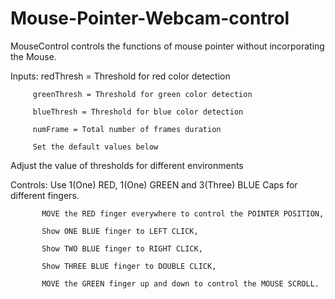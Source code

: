 Mouse-Pointer-Webcam-control
============================

MouseControl controls the functions of mouse pointer without
incorporating the Mouse.

 Inputs: redThresh = Threshold for red color detection
 
         greenThresh = Threshold for green color detection
         
         blueThresh = Threshold for blue color detection
         
         numFrame = Total number of frames duration
         
         Set the default values below
         
 Adjust the value of thresholds for different environments
 
 Controls: Use 1(One) RED, 1(One) GREEN and 3(Three) BLUE Caps for
           different fingers.
           
           MOVE the RED finger everywhere to control the POINTER POSITION,
           
           Show ONE BLUE finger to LEFT CLICK,
           
           Show TWO BLUE finger to RIGHT CLICK,
           
           Show THREE BLUE finger to DOUBLE CLICK,
           
           MOVE the GREEN finger up and down to control the MOUSE SCROLL.
